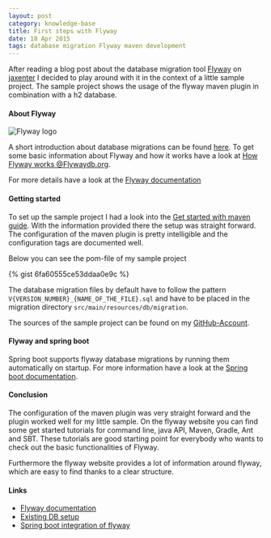 ```yaml
---
layout: post
category: knowledge-base
title: First steps with Flyway
date: 18 Apr 2015
tags: database migration Flyway maven development
---
```


After reading a blog post about the database migration tool [Flyway](http://flywaydb.org) on [jaxenter](http://jaxenter.de) I decided to play around with it in the context of a little sample project. The sample project shows the usage of the flyway maven plugin in combination with a h2 database.


#### About Flyway

<div class="inline-img-right">
    <img src="{{ site.url }}/assets/logos/flyway_logo.png" alt="Flyway logo"/>
</div>

A short introduction about database migrations can be found [here](http://flywaydb.org/getstarted/why.html). To get some basic information about Flyway and how it works have a look at [How Flyway works @Flywaydb.org](http://flywaydb.org/getstarted/how.html).

For more details have a look at the [Flyway documentation](http://flywaydb.org/documentation)


#### Getting started

To set up the sample project I had a look into the [Get started with maven guide](http://flywaydb.org/getstarted/firststeps/maven.html). With the information provided there the setup was straight forward. The configuration of the maven plugin is pretty intelligible and the configuration tags are documented well.

Below you can see the pom-file of my sample project

{% gist 6fa60555ce53ddaa0e9c %}

The database migration files by default have to follow the pattern `V{VERSION_NUMBER}_{NAME_OF_THE_FILE}.sql` and have to be placed in the migration directory `src/main/resources/db/migration`.

The sources of the sample project can be found on my [GitHub-Account](https://github.com/rufer7/flyway-example).


#### Flyway and spring boot

Spring boot supports flyway database migrations by running them automatically on startup. For more information have a look at the [Spring boot documentation](http://docs.spring.io/spring-boot/docs/current/reference/htmlsingle).


#### Conclusion

The configuration of the maven plugin was very straight forward and the plugin worked well for my little sample. On the flyway website you can find some get started tutorials for command line, java API, Maven, Gradle, Ant and SBT. These tutorials are good starting point for everybody who wants to check out the basic functionalities of Flyway.

Furthermore the flyway website provides a lot of information around flyway, which are easy to find thanks to a clear structure.


#### Links

* [Flyway documentation](http://flywaydb.org/documentation)
* [Existing DB setup](http://flywaydb.org/documentation/existing.html)
* [Spring boot integration of flyway](http://docs.spring.io/spring-boot/docs/current/reference/htmlsingle/#howto-execute-flyway-database-migrations-on-startup)